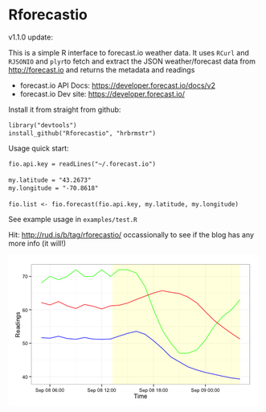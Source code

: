 Rforecastio
===========

v1.1.0 update:


This is a simple R interface to forecast.io weather data. It uses `RCurl` and `RJSONIO` and `plyr`to fetch and extract the JSON weather/forecast data from http://forecast.io and returns the metadata and readings

- forecast.io API Docs: https://developer.forecast.io/docs/v2
- forecast.io Dev site: https://developer.forecast.io/

Install it from straight from github:

    library("devtools")
    install_github("Rforecastio", "hrbrmstr")


Usage quick start: 

    fio.api.key = readLines("~/.forecast.io")
     
    my.latitude = "43.2673"
    my.longitude = "-70.8618"
     
    fio.list <- fio.forecast(fio.api.key, my.latitude, my.longitude)
    
See example usage in <code>examples/test.R</code>

Hit: http://rud.is/b/tag/rforecastio/ occassionally to see if the blog has any more info (it will!)

![sample of what you can do](/examples/test.png)
